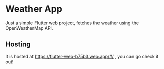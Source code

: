 # Weather App


Just a simple Flutter web project, fetches the weather using the OpenWeatherMap API.
## Hosting

It is hosted at https://flutter-web-b75b3.web.app/#/ , you can go check it out!
